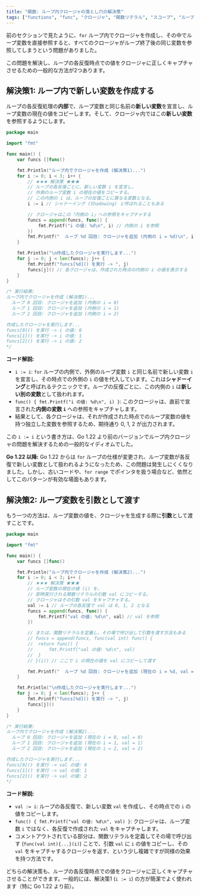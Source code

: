 ```yaml
---
title: "関数: ループ内クロージャの落とし穴の解決策"
tags: ["functions", "func", "クロージャ", "関数リテラル", "スコープ", "ループ", "for"]
---
```


前のセクションで見たように、`for` ループ内でクロージャを作成し、その中でループ変数を直接参照すると、すべてのクロージャがループ終了後の同じ変数を参照してしまうという問題がありました。

この問題を解決し、ループの各反復時点での値をクロージャに正しくキャプチャさせるための一般的な方法が2つあります。

## 解決策1: ループ内で新しい変数を作成する

ループの各反復処理の**内部**で、ループ変数と同じ名前の**新しい変数**を宣言し、ループ変数の現在の値をコピーします。そして、クロージャ内ではこの**新しい変数**を参照するようにします。

```go title="解決策1: ループ内での変数再宣言"
package main

import "fmt"

func main() {
	var funcs []func()

	fmt.Println("ループ内でクロージャを作成 (解決策1)...")
	for i := 0; i < 3; i++ {
		// ★★★ 解決策 ★★★
		// ループの各反復ごとに、新しい変数 i を宣言し、
		// 外側のループ変数 i の現在の値をコピーする。
		// この内側の i は、ループの反復ごとに異なる変数となる。
		i := i // シャドーイング (Shadowing) と呼ばれることもある

		// クロージャはこの「内側の i」への参照をキャプチャする
		funcs = append(funcs, func() {
			fmt.Printf("i の値: %d\n", i) // 内側の i を参照
		})
		fmt.Printf("  ループ %d 回目: クロージャを追加 (内側の i = %d)\n", i, i)
	}

	fmt.Println("\n作成したクロージャを実行します...")
	for j := 0; j < len(funcs); j++ {
		fmt.Printf("funcs[%d]() を実行 -> ", j)
		funcs[j]() // 各クロージャは、作成された時点の内側の i の値を表示する
	}
}

/* 実行結果:
ループ内でクロージャを作成 (解決策1)...
  ループ 0 回目: クロージャを追加 (内側の i = 0)
  ループ 1 回目: クロージャを追加 (内側の i = 1)
  ループ 2 回目: クロージャを追加 (内側の i = 2)

作成したクロージャを実行します...
funcs[0]() を実行 -> i の値: 0
funcs[1]() を実行 -> i の値: 1
funcs[2]() を実行 -> i の値: 2
*/
```

**コード解説:**

*   `i := i`: `for` ループの内側で、外側のループ変数 `i` と同じ名前で新しい変数 `i` を宣言し、その時点での外側の `i` の値を代入しています。これは**シャドーイング**と呼ばれるテクニックです。ループの反復ごとに、この内側の `i` は**新しい別の変数**として扱われます。
*   `func() { fmt.Printf("i の値: %d\n", i) }`: このクロージャは、直前で宣言された**内側の変数 `i`** への参照をキャプチャします。
*   結果として、各クロージャは、それが作成された時点でのループ変数の値を持つ独立した変数を参照するため、期待通り 0, 1, 2 が出力されます。

この `i := i` という書き方は、Go 1.22 より前のバージョンでループ内クロージャの問題を解決するための一般的なイディオムでした。

**Go 1.22 以降:** Go 1.22 からは `for` ループの仕様が変更され、ループ変数が各反復で新しい変数として扱われるようになったため、この問題は発生しにくくなりました。しかし、古いコードや、`for range` でポインタを扱う場合など、依然としてこのパターンが有効な場面もあります。

## 解決策2: ループ変数を引数として渡す

もう一つの方法は、ループ変数の値を、クロージャを生成する際に**引数**として渡すことです。

```go title="解決策2: 引数として値を渡す"
package main

import "fmt"

func main() {
	var funcs []func()

	fmt.Println("ループ内でクロージャを作成 (解決策2)...")
	for i := 0; i < 3; i++ {
		// ★★★ 解決策 ★★★
		// ループ変数の現在の値 (i) を、
		// 即時実行される関数リテラルの引数 val にコピーする。
		// クロージャはその引数 val をキャプチャする。
		val := i // ループの各反復で val は 0, 1, 2 となる
		funcs = append(funcs, func() {
			fmt.Printf("val の値: %d\n", val) // val を参照
		})

		// または、関数リテラルを定義し、その場で呼び出して引数を渡す方法もある
		// funcs = append(funcs, func(val int) func() {
		// 	return func() {
		// 		fmt.Printf("val の値: %d\n", val)
		// 	}
		// }(i)) // ここで i の現在の値を val にコピーして渡す

		fmt.Printf("  ループ %d 回目: クロージャを追加 (現在の i = %d, val = %d)\n", i, i, val)
	}

	fmt.Println("\n作成したクロージャを実行します...")
	for j := 0; j < len(funcs); j++ {
		fmt.Printf("funcs[%d]() を実行 -> ", j)
		funcs[j]()
	}
}

/* 実行結果:
ループ内でクロージャを作成 (解決策2)...
  ループ 0 回目: クロージャを追加 (現在の i = 0, val = 0)
  ループ 1 回目: クロージャを追加 (現在の i = 1, val = 1)
  ループ 2 回目: クロージャを追加 (現在の i = 2, val = 2)

作成したクロージャを実行します...
funcs[0]() を実行 -> val の値: 0
funcs[1]() を実行 -> val の値: 1
funcs[2]() を実行 -> val の値: 2
*/
```

**コード解説:**

*   `val := i`: ループの各反復で、新しい変数 `val` を作成し、その時点での `i` の値をコピーします。
*   `func() { fmt.Printf("val の値: %d\n", val) }`: クロージャは、ループ変数 `i` ではなく、各反復で作成された `val` をキャプチャします。
*   コメントアウトされている部分は、関数リテラルを定義してその場で呼び出す (`func(val int){...}(i)`) ことで、引数 `val` に `i` の値をコピーし、その `val` をキャプチャするクロージャを返す、という少し複雑ですが同様の効果を持つ方法です。

どちらの解決策も、ループの各反復時点での値をクロージャに正しくキャプチャさせることができます。一般的には、解決策1 (`i := i`) の方が簡潔でよく使われます（特に Go 1.22 より前）。